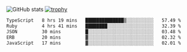 ![GitHub stats](https://github-readme-stats.vercel.app/api?username=ksk001100&show_icons=true&theme=tokyonight)
[![trophy](https://github-profile-trophy.vercel.app/?username=ksk001100&theme=onedark)](https://github.com/ryo-ma/github-profile-trophy)

<!--START_SECTION:waka-->

```txt
TypeScript   8 hrs 19 mins   ██████████████▒░░░░░░░░░░   57.49 %
Ruby         4 hrs 41 mins   ████████░░░░░░░░░░░░░░░░░   32.39 %
JSON         30 mins         █░░░░░░░░░░░░░░░░░░░░░░░░   03.48 %
ERB          20 mins         ▓░░░░░░░░░░░░░░░░░░░░░░░░   02.32 %
JavaScript   17 mins         ▓░░░░░░░░░░░░░░░░░░░░░░░░   02.01 %
```

<!--END_SECTION:waka-->
